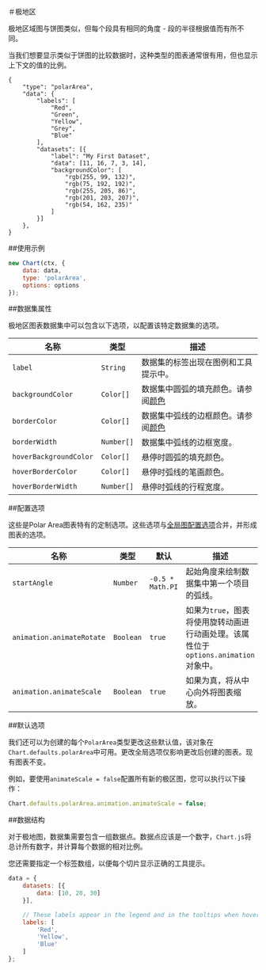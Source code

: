 ＃极地区

极地区域图与饼图类似，但每个段具有相同的角度 - 段的半径根据值而有所不同。

当我们想要显示类似于饼图的比较数据时，这种类型的图表通常很有用，但也显示上下文的值的比例。

```
{
    "type": "polarArea",
    "data": {
        "labels": [
            "Red",
            "Green",
            "Yellow",
            "Grey",
            "Blue"
        ],
        "datasets": [{
            "label": "My First Dataset",
            "data": [11, 16, 7, 3, 14],
            "backgroundColor": [
                "rgb(255, 99, 132)",
                "rgb(75, 192, 192)",
                "rgb(255, 205, 86)",
                "rgb(201, 203, 207)",
                "rgb(54, 162, 235)"
            ]
        }]
    },
}
```

##使用示例

```javascript
new Chart(ctx, {
    data: data,
    type: 'polarArea',
    options: options
});
```

##数据集属性

极地区图表数据集中可以包含以下选项，以配置该特定数据集的选项。

|名称|类型|描述
| ---- | ---- | -----------
| `label` | `String` |数据集的标签出现在图例和工具提示中。
| `backgroundColor` | `Color[]`|数据集中圆弧的填充颜色。请参阅[颜色](../general/colors.md#colors)
| `borderColor` | `Color[]`|数据集中弧线的边框颜色。请参阅[颜色](../general/colors.md#colors)
| `borderWidth` | `Number[]`|数据集中弧线的边框宽度。
| `hoverBackgroundColor` | `Color[]`|悬停时圆弧的填充颜色。
| `hoverBorderColor` | `Color[]`|悬停时弧线的笔画颜色。
| `hoverBorderWidth` | `Number[]`|悬停时弧线的行程宽度。

##配置选项

这些是Polar Area图表特有的定制选项。这些选项与[全局图配置选项](＃global-chart-configuration)合并，并形成图表的选项。

|名称|类型|默认|描述
| ---- | ---- | ------- | -----------
| `startAngle` | `Number` | `-0.5 * Math.PI` |起始角度来绘制数据集中第一个项目的弧线。
| `animation.animateRotate` | `Boolean` | `true` |如果为`true`，图表将使用旋转动画进行动画处理。该属性位于`options.animation`对象中。
| `animation.animateScale` | `Boolean` | `true` |如果为真，将从中心向外将图表缩放。

##默认选项

我们还可以为创建的每个`PolarArea`类型更改这些默认值，该对象在`Chart.defaults.polarArea`中可用。更改全局选项仅影响更改后创建的图表。现有图表不变。

例如，要使用`animateScale = false`配置所有新的极区图，您可以执行以下操作：

```javascript
Chart.defaults.polarArea.animation.animateScale = false;
```

##数据结构

对于极地图，数据集需要包含一组数据点。数据点应该是一个数字，`Chart.js`将总计所有数字，并计算每个数据的相对比例。

您还需要指定一个标签数组，以便每个切片显示正确的工具提示。

```javascript
data = {
    datasets: [{
        data: [10, 20, 30]
    }],

    // These labels appear in the legend and in the tooltips when hovering different arcs
    labels: [
        'Red',
        'Yellow',
        'Blue'
    ]
};
```
